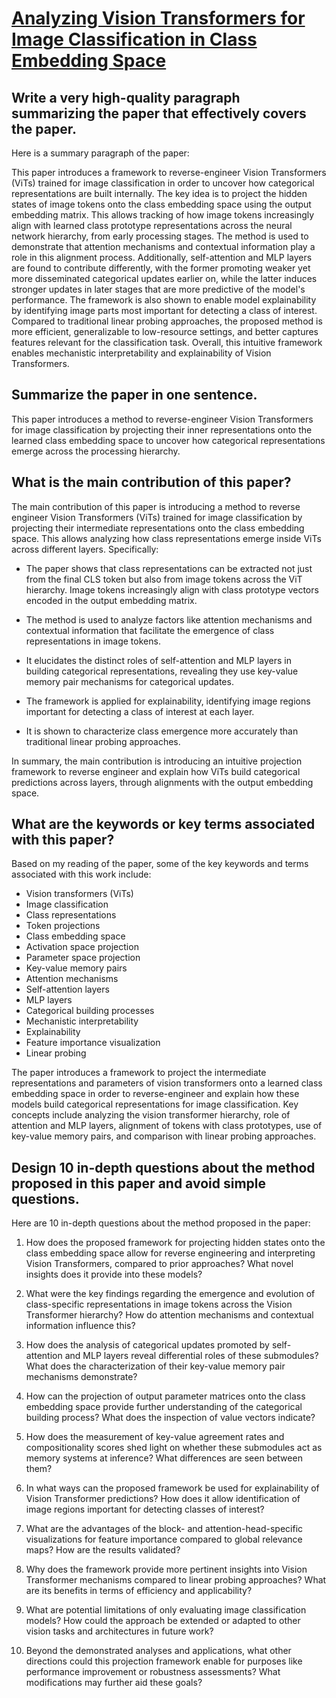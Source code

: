 # [Analyzing Vision Transformers for Image Classification in Class   Embedding Space](https://arxiv.org/abs/2310.18969)

## Write a very high-quality paragraph summarizing the paper that effectively covers the paper.

 Here is a summary paragraph of the paper:

This paper introduces a framework to reverse-engineer Vision Transformers (ViTs) trained for image classification in order to uncover how categorical representations are built internally. The key idea is to project the hidden states of image tokens onto the class embedding space using the output embedding matrix. This allows tracking of how image tokens increasingly align with learned class prototype representations across the neural network hierarchy, from early processing stages. The method is used to demonstrate that attention mechanisms and contextual information play a role in this alignment process. Additionally, self-attention and MLP layers are found to contribute differently, with the former promoting weaker yet more disseminated categorical updates earlier on, while the latter induces stronger updates in later stages that are more predictive of the model's performance. The framework is also shown to enable model explainability by identifying image parts most important for detecting a class of interest. Compared to traditional linear probing approaches, the proposed method is more efficient, generalizable to low-resource settings, and better captures features relevant for the classification task. Overall, this intuitive framework enables mechanistic interpretability and explainability of Vision Transformers.


## Summarize the paper in one sentence.

 This paper introduces a method to reverse-engineer Vision Transformers for image classification by projecting their inner representations onto the learned class embedding space to uncover how categorical representations emerge across the processing hierarchy.


## What is the main contribution of this paper?

 The main contribution of this paper is introducing a method to reverse engineer Vision Transformers (ViTs) trained for image classification by projecting their intermediate representations onto the class embedding space. This allows analyzing how class representations emerge inside ViTs across different layers. Specifically:

- The paper shows that class representations can be extracted not just from the final CLS token but also from image tokens across the ViT hierarchy. Image tokens increasingly align with class prototype vectors encoded in the output embedding matrix.

- The method is used to analyze factors like attention mechanisms and contextual information that facilitate the emergence of class representations in image tokens. 

- It elucidates the distinct roles of self-attention and MLP layers in building categorical representations, revealing they use key-value memory pair mechanisms for categorical updates.

- The framework is applied for explainability, identifying image regions important for detecting a class of interest at each layer.

- It is shown to characterize class emergence more accurately than traditional linear probing approaches.

In summary, the main contribution is introducing an intuitive projection framework to reverse engineer and explain how ViTs build categorical predictions across layers, through alignments with the output embedding space.


## What are the keywords or key terms associated with this paper?

 Based on my reading of the paper, some of the key keywords and terms associated with this work include:

- Vision transformers (ViTs)
- Image classification
- Class representations
- Token projections
- Class embedding space
- Activation space projection
- Parameter space projection
- Key-value memory pairs
- Attention mechanisms
- Self-attention layers
- MLP layers
- Categorical building processes
- Mechanistic interpretability
- Explainability
- Feature importance visualization
- Linear probing

The paper introduces a framework to project the intermediate representations and parameters of vision transformers onto a learned class embedding space in order to reverse-engineer and explain how these models build categorical representations for image classification. Key concepts include analyzing the vision transformer hierarchy, role of attention and MLP layers, alignment of tokens with class prototypes, use of key-value memory pairs, and comparison with linear probing approaches.


## Design 10 in-depth questions about the method proposed in this paper and avoid simple questions.

 Here are 10 in-depth questions about the method proposed in the paper:

1) How does the proposed framework for projecting hidden states onto the class embedding space allow for reverse engineering and interpreting Vision Transformers, compared to prior approaches? What novel insights does it provide into these models?

2) What were the key findings regarding the emergence and evolution of class-specific representations in image tokens across the Vision Transformer hierarchy? How do attention mechanisms and contextual information influence this?

3) How does the analysis of categorical updates promoted by self-attention and MLP layers reveal differential roles of these submodules? What does the characterization of their key-value memory pair mechanisms demonstrate? 

4) How can the projection of output parameter matrices onto the class embedding space provide further understanding of the categorical building process? What does the inspection of value vectors indicate?

5) How does the measurement of key-value agreement rates and compositionality scores shed light on whether these submodules act as memory systems at inference? What differences are seen between them?

6) In what ways can the proposed framework be used for explainability of Vision Transformer predictions? How does it allow identification of image regions important for detecting classes of interest?

7) What are the advantages of the block- and attention-head-specific visualizations for feature importance compared to global relevance maps? How are the results validated?

8) Why does the framework provide more pertinent insights into Vision Transformer mechanisms compared to linear probing approaches? What are its benefits in terms of efficiency and applicability?

9) What are potential limitations of only evaluating image classification models? How could the approach be extended or adapted to other vision tasks and architectures in future work?

10) Beyond the demonstrated analyses and applications, what other directions could this projection framework enable for purposes like performance improvement or robustness assessments? What modifications may further aid these goals?
